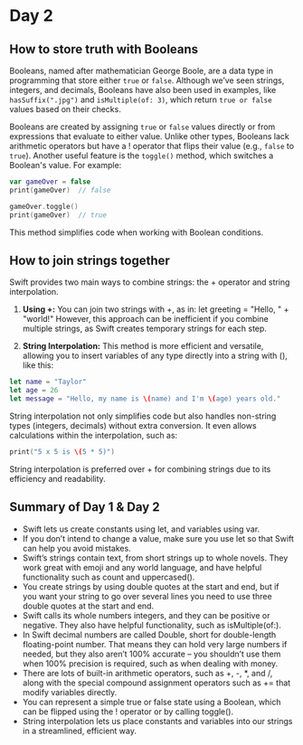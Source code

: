 # Day 2

## How to store truth with Booleans

Booleans, named after mathematician George Boole, are a data type in programming that store either ```true``` or ```false```. Although we’ve seen strings, integers, and decimals, Booleans have also been used in examples, like ```hasSuffix(".jpg")``` and ```isMultiple(of: 3)```, which return ```true or false``` values based on their checks.

Booleans are created by assigning ```true``` or ```false``` values directly or from expressions that evaluate to either value. Unlike other types, Booleans lack arithmetic operators but have a ! operator that flips their value (e.g., ```false``` to ```true```). Another useful feature is the ```toggle()``` method, which switches a Boolean's value. For example:

```swift
var gameOver = false
print(gameOver)  // false

gameOver.toggle()
print(gameOver)  // true
```

This method simplifies code when working with Boolean conditions.

## How to join strings together
Swift provides two main ways to combine strings: the + operator and string interpolation.

1. **Using +:** You can join two strings with +, as in:
let greeting = "Hello, " + "world!"
However, this approach can be inefficient if you combine multiple strings, as Swift creates temporary strings for each step.

2. **String Interpolation:** This method is more efficient and versatile, allowing you to insert variables of any type directly into a string with \(), like this:

```swift
let name = "Taylor"
let age = 26
let message = "Hello, my name is \(name) and I'm \(age) years old."
```

String interpolation not only simplifies code but also handles non-string types (integers, decimals) without extra conversion. It even allows calculations within the interpolation, such as:

```swift
print("5 x 5 is \(5 * 5)")
```

String interpolation is preferred over + for combining strings due to its efficiency and readability.

## Summary of Day 1 & Day 2

- Swift lets us create constants using let, and variables using var.
- If you don’t intend to change a value, make sure you use let so that Swift can help you avoid mistakes.
- Swift’s strings contain text, from short strings up to whole novels. They work great with emoji and any world language, and have helpful functionality such as count and uppercased().
- You create strings by using double quotes at the start and end, but if you want your string to go over several lines you need to use three double quotes at the start and end.
- Swift calls its whole numbers integers, and they can be positive or negative. They also have helpful functionality, such as isMultiple(of:).
- In Swift decimal numbers are called Double, short for double-length floating-point number. That means they can hold very large numbers if needed, but they also aren’t 100% accurate – you shouldn’t use them when 100% precision is required, such as when dealing with money.
- There are lots of built-in arithmetic operators, such as +, -, *, and /, along with the special compound assignment operators such as += that modify variables directly.
- You can represent a simple true or false state using a Boolean, which can be flipped using the ! operator or by calling toggle().
- String interpolation lets us place constants and variables into our strings in a streamlined, efficient way.

